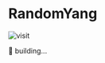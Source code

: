 # RandomYang

![visit](https://hitcounter.pythonanywhere.com/count/tag.svg?url=https%3A%2F%2Fgithub.com%2Frandom-yang)

🌈 building...


